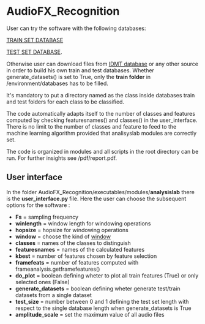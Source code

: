 # AudioFX_Recognition

User can try the software with the following databases:

[TRAIN SET DATABASE](https://drive.google.com/open?id=1O-mknCcecjtjRaeVAByxE91e5WFRzXLq)

[TEST SET DATABASE](https://drive.google.com/open?id=1jKyQA0UR4X2FsTq4ugXZaM8vCet6dPoG).

Otherwise user can download files from [IDMT database](https://www.idmt.fraunhofer.de/en/business_units/m2d/smt/audio_effects.html) or any other source in order to build his own train and test databases. Whether generate_datasets() is set to True, only the **train folder** in /environment/databases has to be filled.

It's mandatory to put a directory named as the class inside databases train and test folders for each class to be classified. 

The code automatically adapts itself to the number of classes and features computed by checking featuresnames() and classes() in the user_interface. There is no limit to the number of classes and feature to feed to the machine learning algorithm provided that analisyslab modules are correctly set.

The code is organized in modules and all scripts in the root directory can be run. For further insights see /pdf/report.pdf.

## User interface 

In the folder AudioFX_Recognition/executables/modules/**analysislab** there is the **user_interface.py** file.
Here the user can choose the subsequent options for the software :

- **Fs** = sampling frequency
- **winlength** = window length for windowing operations
- **hopsize** = hopsize for windowing operations
- **window** = choose the kind of [window](https://docs.scipy.org/doc/scipy/reference/generated/scipy.signal.get_window.html)
- **classes** = names of the classes to distinguish 
- **featuresnames** = names of the calculated features
- **kbest** = number of features chosen by feature selection
- **framefeats** = number of features computed with frameanalysis.getframefeatures()
- **do_plot**  = boolean defining wheter to plot all train features (True) or only selected ones (False)
- **generate_datasets**  = boolean defining wheter generate test/train datasets from a single dataset
- **test_size**  = number between 0 and 1 defining the test set length with respect to the single database length when generate_datasets is True
- **amplitude_scale** = set the maximum value of all audio files


